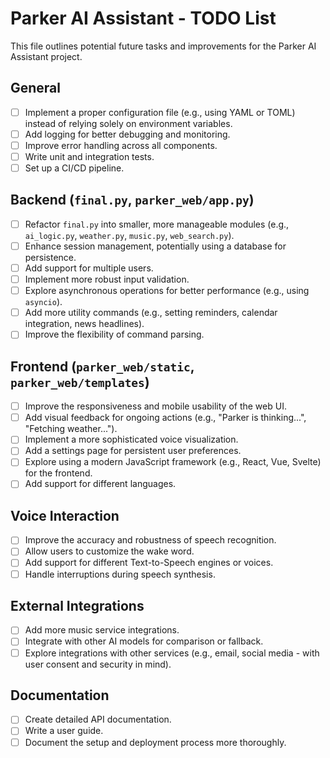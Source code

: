 # Parker AI Assistant - TODO List

This file outlines potential future tasks and improvements for the Parker AI Assistant project.

## General

- [ ] Implement a proper configuration file (e.g., using YAML or TOML) instead of relying solely on environment variables.
- [ ] Add logging for better debugging and monitoring.
- [ ] Improve error handling across all components.
- [ ] Write unit and integration tests.
- [ ] Set up a CI/CD pipeline.

## Backend (`final.py`, `parker_web/app.py`)

- [ ] Refactor `final.py` into smaller, more manageable modules (e.g., `ai_logic.py`, `weather.py`, `music.py`, `web_search.py`).
- [ ] Enhance session management, potentially using a database for persistence.
- [ ] Add support for multiple users.
- [ ] Implement more robust input validation.
- [ ] Explore asynchronous operations for better performance (e.g., using `asyncio`).
- [ ] Add more utility commands (e.g., setting reminders, calendar integration, news headlines).
- [ ] Improve the flexibility of command parsing.

## Frontend (`parker_web/static`, `parker_web/templates`)

- [ ] Improve the responsiveness and mobile usability of the web UI.
- [ ] Add visual feedback for ongoing actions (e.g., "Parker is thinking...", "Fetching weather...").
- [ ] Implement a more sophisticated voice visualization.
- [ ] Add a settings page for persistent user preferences.
- [ ] Explore using a modern JavaScript framework (e.g., React, Vue, Svelte) for the frontend.
- [ ] Add support for different languages.

## Voice Interaction

- [ ] Improve the accuracy and robustness of speech recognition.
- [ ] Allow users to customize the wake word.
- [ ] Add support for different Text-to-Speech engines or voices.
- [ ] Handle interruptions during speech synthesis.

## External Integrations

- [ ] Add more music service integrations.
- [ ] Integrate with other AI models for comparison or fallback.
- [ ] Explore integrations with other services (e.g., email, social media - with user consent and security in mind).

## Documentation

- [ ] Create detailed API documentation.
- [ ] Write a user guide.
- [ ] Document the setup and deployment process more thoroughly.
